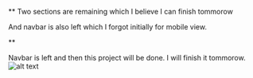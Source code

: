 **
 Two sections are remaining which I believe I can finish tommorow

 And navbar is also left which I forgot initially for mobile view.

 **

 Navbar is left and then this project will be done.
 I will finish it tommorow.
![alt text](https://github.com/[suzaalx]/[sunnyside]/images/[main]/screenshot.png?raw=true)
